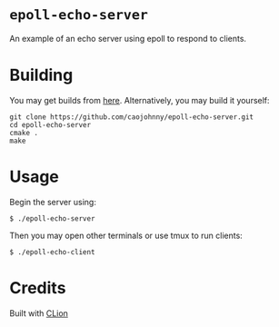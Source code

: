 # `epoll-echo-server`

An example of an echo server using epoll to respond to clients.

# Building

You may get builds from [here](https://github.com/caojohnny/epoll-echo-server/releases/tag/1.0). Alternatively, you may build it yourself:

``` shell
git clone https://github.com/caojohnny/epoll-echo-server.git
cd epoll-echo-server
cmake .
make
```

# Usage

Begin the server using:

``` shell
$ ./epoll-echo-server
```

Then you may open other terminals or use tmux to run clients:

``` shell
$ ./epoll-echo-client
```

# Credits

Built with [CLion](https://www.jetbrains.com/clion/)
